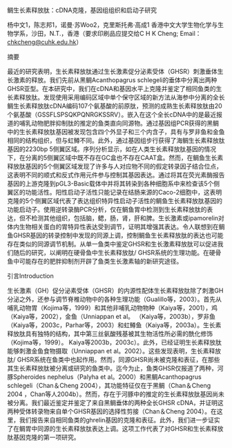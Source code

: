 鲷生长素释放肽：cDNA克隆，基因组组织和启动子研究

杨中文1，陈志邦1，诺曼·苏Woo2，克里斯托弗·高成1
香港中文大学生物化学与生物学系，沙田，N.T.，香港（要求印刷品应提交给C H K Cheng; Email：chkcheng@cuhk.edu.hk）

摘要

最近的研究表明，生长素释放肽通过生长激素促分泌素受体（GHSR）刺激垂体生长激素的释放。我们先前从黑鲷Acanthopagrus schlegeli的垂体中分离出两种GHSR亚型。在本研究中，我们在cDNA和基因水平上克隆并鉴定了相同鱼类的生长素释放肽。发现使用采用编码区域中单个保守区域的新方法从海参中分离的全长鲷生长素释放肽cDNA编码107个氨基酸的前原肽，预测的成熟生长素释放肽由20个氨基酸（GSSFLSPSQKPQNRGKSSRV）。嵌入在这个全长cDNA中的是最近报道的哺乳动物肥胖抑制肽的推定的鱼类直向同源物。通过基因组PCR获得的黑鲷中的生长素释放肽基因被发现包含四个外显子和三个内含子，具有与罗非鱼和金鱼相同的结构组织，但与虹鳟不同。此外，通过基因组步行获得了海鲷生长素释放肽基因的2230bp 5侧翼区域。序列分析显示，如在人类生长素释放肽基因的情况下，在分离的5侧翼区域中既不存在GC盒也不存在CAAT盒。然而，在鲷鱼生长素释放肽基因的5个侧翼区域发现了许多与人对应物不同的假定转录因子结合位点，这表明不同的顺式和反式作用元件参与控制其基因表达。通过将其在荧光素酶报告基因的上游克隆到pGL3-Basic载体中并将其转染到各种细胞系中来检查该5个侧翼区的功能活性。阳性启动子活性只能记录在结肠来源的Caco-2细胞中，这表明克隆的5个侧翼区域代表了表达组织特异性启动子活性的鲷鱼生长素释放肽基因的功能启动子。使用逆转录酶PCR分析，仅在鲷鱼胃中检测到生长素释放肽的表达，但不检测其他组织，包括脑，鳃，肠，肾，肝和脾。生长激素或ipamorelin对体内生物相关蛋白的胃特异性表达受到调节，证明其增强其表达。令人联想到在鲷鱼GHSR基因的转录控制中发现的同源上调，控制鲷鱼生长素释放肽的表达也可能存在类似的同源调节机制。从单一鱼类中鉴定GHSR和生长激素释放肽可以促进我们随后的研究，以阐明在硬骨鱼中生长素释放肽/ GHSR系统的生理功能。在硬骨鱼中可能存在的肥胖抑制剂开辟了鱼类生长激素轴的新研究途径。

引言Introduction

生长激素（GH）促分泌素受体（GHSR）的内源性配体生长素释放肽除了刺激GH分泌之外，还参与调节脊椎动物中的各种生理功能（Gualillo等，2003）。首先从哺乳动物胃（Kojima等，1999）和其他非哺乳动物物种（Kaiya等，2001），鸡（Kaiya等，2002），金鱼（Unniappan et al。 （Kaiya等，2003b），罗非鱼（Kaiya等，2003c，Parhar等，2003）和虹鳟鱼（Kaiya等，2003a）。生长素释放肽具有独特的结构，其中第三丝氨酸残基被其生物活性所必需的酰化修饰（Kojima等，1999）。 Kaiya等2003b，2003c）。此外，已经证明生长素释放肽能够刺激金鱼食物摄取（Unniappan et al。2002）。这些发现表明，生长素释放肽/ GHSR系统在鱼类中也起作用。然而，同源GHSR尚未被克隆和表征，在那些其生长素释放肽被分离或研究的鱼类中。迄今为止，鱼类GHSR仅报道了两种，河豚Spheroides nephelus（Palyha et al。2000）和黑鲷Acanthopagrus schlegeli（Chan＆Cheng 2004），其功能特征仅在于黑鲷（Chan＆Cheng 2004 ，Chan等人2004b）。然而，存在于河豚中的推定的生长素释放肽基因尚未被分离。我们最近鉴定并鉴定了来自黑鲷垂体的两种全长GHSR cDNA，并证明这两种受体转录物来自单个GHSR基因的选择性剪接（Chan＆Cheng 2004）。在这里，我们报告来自相同鱼类的ghrelin基因的克隆和表征。此外，我们进一步证实了在鲷胃中同源的生长素释放肽表达上调。这项工作代表了对GHSR和生长素释放肽基因克隆的第一项研究。
